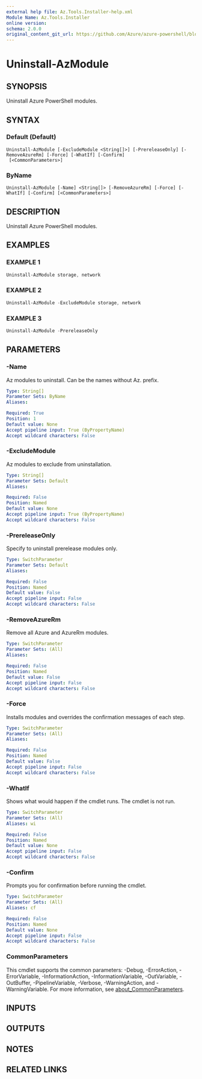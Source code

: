 ```yaml
---
external help file: Az.Tools.Installer-help.xml
Module Name: Az.Tools.Installer
online version:
schema: 2.0.0
original_content_git_url: https://github.com/Azure/azure-powershell/blob/main/tools/Az.Tools.Installer/help/Uninstall-AzModule.md
---
```


# Uninstall-AzModule

## SYNOPSIS
Uninstall Azure PowerShell modules.

## SYNTAX

### Default (Default)

```
Uninstall-AzModule [-ExcludeModule <String[]>] [-PrereleaseOnly] [-RemoveAzureRm] [-Force] [-WhatIf] [-Confirm]
 [<CommonParameters>]
```

### ByName

```
Uninstall-AzModule [-Name] <String[]> [-RemoveAzureRm] [-Force] [-WhatIf] [-Confirm] [<CommonParameters>]
```

## DESCRIPTION

Uninstall Azure PowerShell modules.

## EXAMPLES

### EXAMPLE 1

```powershell
Uninstall-AzModule storage, network
```

### EXAMPLE 2

```powershell
Uninstall-AzModule -ExcludeModule storage, network
```

### EXAMPLE 3

```powershell
Uninstall-AzModule -PrereleaseOnly
```

## PARAMETERS

### -Name

Az modules to uninstall. Can be the names without Az. prefix.

```yaml
Type: String[]
Parameter Sets: ByName
Aliases:

Required: True
Position: 1
Default value: None
Accept pipeline input: True (ByPropertyName)
Accept wildcard characters: False
```

### -ExcludeModule

Az modules to exclude from uninstallation.

```yaml
Type: String[]
Parameter Sets: Default
Aliases:

Required: False
Position: Named
Default value: None
Accept pipeline input: True (ByPropertyName)
Accept wildcard characters: False
```

### -PrereleaseOnly

Specify to uninstall prerelease modules only.

```yaml
Type: SwitchParameter
Parameter Sets: Default
Aliases:

Required: False
Position: Named
Default value: False
Accept pipeline input: False
Accept wildcard characters: False
```

### -RemoveAzureRm

Remove all Azure and AzureRm modules.

```yaml
Type: SwitchParameter
Parameter Sets: (All)
Aliases:

Required: False
Position: Named
Default value: False
Accept pipeline input: False
Accept wildcard characters: False
```

### -Force

Installs modules and overrides the confirmation messages of each step.

```yaml
Type: SwitchParameter
Parameter Sets: (All)
Aliases:

Required: False
Position: Named
Default value: False
Accept pipeline input: False
Accept wildcard characters: False
```

### -WhatIf

Shows what would happen if the cmdlet runs. The cmdlet is not run.

```yaml
Type: SwitchParameter
Parameter Sets: (All)
Aliases: wi

Required: False
Position: Named
Default value: None
Accept pipeline input: False
Accept wildcard characters: False
```

### -Confirm

Prompts you for confirmation before running the cmdlet.

```yaml
Type: SwitchParameter
Parameter Sets: (All)
Aliases: cf

Required: False
Position: Named
Default value: None
Accept pipeline input: False
Accept wildcard characters: False
```

### CommonParameters

This cmdlet supports the common parameters: -Debug, -ErrorAction, -ErrorVariable,
-InformationAction, -InformationVariable, -OutVariable, -OutBuffer, -PipelineVariable, -Verbose,
-WarningAction, and -WarningVariable. For more information, see
[about_CommonParameters](http://go.microsoft.com/fwlink/?LinkID=113216).

## INPUTS

## OUTPUTS

## NOTES

## RELATED LINKS

